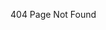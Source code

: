 <!--This is the main content file to edit for this page. It is embedded in src/pages/404.js-->

404 Page Not Found